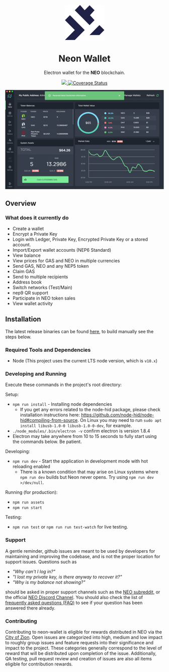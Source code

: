 <p align="center">
  <img
    src="https://raw.githubusercontent.com/CityOfZion/visual-identity/develop/_CoZ%20Branding/_Logo/_Logo%20icon/_PNG%20200x178px/CoZ_Icon_DARKBLUE_200x178px.png"
    width="125px;">
</p>

<h1 align="center">Neon Wallet</h1>

<p align="center">
  Electron wallet for the <b>NEO</b> blockchain.
</p>

<p align="center">
  <a href="https://circleci.com/gh/CityOfZion/neon-wallet">
    <img src="https://circleci.com/gh/CityOfZion/neon-wallet.svg?style=svg">
  </a>
  <a href='https://coveralls.io/github/CityOfZion/neon-wallet?branch=dev'>
    <img src='https://coveralls.io/repos/github/CityOfZion/neon-wallet/badge.svg?branch=dev' alt='Coverage Status' />
  </a>
</p>

<p align="center">
  <img src="./app/assets/images/wallet.png">
</p>

## Overview

### What does it currently do

- Create a wallet
- Encrypt a Private Key
- Login with Ledger, Private Key, Encrypted Private Key or a stored account.
- Import/Export wallet accounts (NEP6 Standard)
- View balance
- View prices for GAS and NEO in multiple currencies
- Send GAS, NEO and any NEP5 token
- Claim GAS
- Send to multiple recipients
- Address book
- Switch networks (Test/Main)
- nep9 QR support
- Participate in NEO token sales
- View wallet activity

## Installation

The latest release binaries can be found [here](https://neonwallet.com/), to build manually see the steps below.

### Required Tools and Dependencies

- Node (This project uses the current LTS node version, which is `v10.x`)

### Developing and Running

Execute these commands in the project's root directory:

Setup:

- `npm run install` - Installing node dependencies
  - If you get any errors related to the node-hid package, please check installation instructions here: https://github.com/node-hid/node-hid#compiling-from-source. On Linux you may need to run `sudo apt install libusb-1.0-0 libusb-1.0-0-dev`, for example.
- `./node_modules/.bin/electron -v` confirm electron is version 1.8.4
- Electron may take anywhere from 10 to 15 seconds to fully start using the commands below. Be patient.

Developing:

- `npm run dev` - Start the application in development mode with hot reloading enabled
  - There is a known condition that may arise on Linux systems where `npm run dev` builds but Neon never opens. Try using `npm run dev >/dev/null`.

Running (for production):

- `npm run assets`
- `npm run start`

Testing:

- `npm run test` or `npm run run test-watch` for live testing.

### Support

A gentle reminder, github issues are meant to be used by developers for maintaining and improving the codebase, and is not the proper location for support issues. Questions such as

- _"Why can't I log in?"_
- _"I lost my private key, is there anyway to recover it?"_
- _"Why is my balance not showing?"_

should be asked in proper support channels such as the [NEO subreddit](https://www.reddit.com/r/NEO/), or the official [NEO Discord Channel](https://discord.gg/R8v48YA). You should also check the list of [frequently asked questions (FAQ)](https://github.com/CityOfZion/awesome-NEO/blob/master/resources/faq.md) to see if your question has been answered there already.

### Contributing

Contributing to neon-wallet is eligible for rewards distributed in NEO via the [City of Zion](https://github.com/CityOfZion/standards/blob/master/Introduction.md). Open issues are categorized into high, medium and low impact to roughly group issues and feature requests into their significance and impact to the project. These categories generally correspond to the level of reward that will be distributed upon completion of the issue. Additionally, QA testing, pull request review and creation of issues are also all items eligible for contribution rewards.
